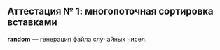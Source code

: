 Аттестация № 1: многопоточная сортировка вставками
---
**random** — генерация файла случайных чисел.

